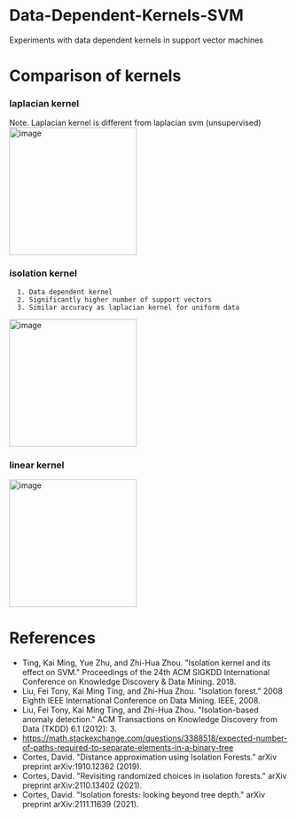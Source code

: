 # Data-Dependent-Kernels-SVM
Experiments with data dependent kernels in support vector machines


# Comparison of kernels
### laplacian kernel  
Note. Laplacian kernel is different from laplacian svm (unsupervised)  
<img width="230" alt="image" src="https://user-images.githubusercontent.com/56930593/233768075-13510cd4-9b70-43a7-9fc2-05a7a30eaafb.png">

### isolation kernel  
      1. Data dependent kernel  
      2. Significantly higher number of support vectors
      3. Similar accuracy as laplacian kernel for uniform data  
<img width="230" alt="image" src="https://user-images.githubusercontent.com/56930593/233768163-766e79d8-bac5-4344-88f9-575d68894696.png">

### linear kernel  
<img width="230" alt="image" src="https://user-images.githubusercontent.com/56930593/233768183-7f2909af-1bfd-47f0-92a7-35660f27fa9d.png">



# References
* Ting, Kai Ming, Yue Zhu, and Zhi-Hua Zhou. "Isolation kernel and its effect on SVM." Proceedings of the 24th ACM SIGKDD International Conference on Knowledge Discovery & Data Mining. 2018.
* Liu, Fei Tony, Kai Ming Ting, and Zhi-Hua Zhou. "Isolation forest." 2008 Eighth IEEE International Conference on Data Mining. IEEE, 2008.
* Liu, Fei Tony, Kai Ming Ting, and Zhi-Hua Zhou. "Isolation-based anomaly detection." ACM Transactions on Knowledge Discovery from Data (TKDD) 6.1 (2012): 3.
* https://math.stackexchange.com/questions/3388518/expected-number-of-paths-required-to-separate-elements-in-a-binary-tree
* Cortes, David. "Distance approximation using Isolation Forests." arXiv preprint arXiv:1910.12362 (2019).
* Cortes, David. "Revisiting randomized choices in isolation forests." arXiv preprint arXiv:2110.13402 (2021).
* Cortes, David. "Isolation forests: looking beyond tree depth." arXiv preprint arXiv:2111.11639 (2021).
